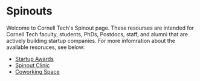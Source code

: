 # Spinouts
Welcome to Cornell Tech's Spinout page. These resourses are intended for Cornell Tech faculty, students, PhDs, Postdocs, staff, and alumni that are actively building startup companies. For more infomration about the available resoruces, see below:
* [Startup Awards](https://github.com/cornelltech/Startup-Resources/wiki/Startup-Awards)
* [Spinout Clinic](https://github.com/cornelltech/Startup-Resources/wiki/Spinout-Clinic)
* [Coworking Space](https://github.com/cornelltech/spinouts/wiki/Cornell-Tech-Coworking-Space)

